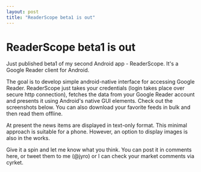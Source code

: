 ```yaml
---
layout: post
title: "ReaderScope beta1 is out"
---
```

ReaderScope beta1 is out
===
Just published beta1 of my second Android app - ReaderScope. It's a Google Reader client for Android.  
  
The goal is to develop simple android-native interface for accessing Google Reader. ReaderScope just takes your credentials (login takes place over secure http connection), fetches the data from your Google Reader account and presents it using Android's native GUI elements. Check out the screenshots below. You can also download your favorite feeds in bulk and then read them offline.  
  
  
  
At present the news items are displayed in text-only format. This minimal approach is suitable for a phone. However, an option to display images is also in the works.  
  
Give it a spin and let me know what you think. You can post it in comments here, or tweet them to me (@jyro) or I can check your market comments via cyrket.
